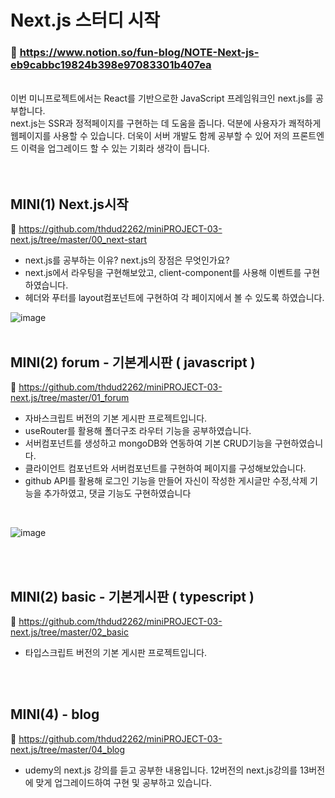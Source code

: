 # Next.js 스터디 시작

### 📙 https://www.notion.so/fun-blog/NOTE-Next-js-eb9cabbc19824b398e97083301b407ea <br>
<br>
이번 미니프로젝트에서는 React를 기반으로한 JavaScript 프레임워크인 next.js를 공부합니다.<br>
next.js는 SSR과 정적페이지를 구현하는 데 도움을 줍니다. 덕분에 사용자가 쾌적하게 웹페이지를 사용할 수 있습니다. 더욱이 서버 개발도 함께 공부할 수 있어 저의 프론트엔드 이력을 업그레이드 할 수 있는 기회라 생각이 듭니다.
<br><br><br>

## MINI(1) Next.js시작
🔎 https://github.com/thdud2262/miniPROJECT-03-next.js/tree/master/00_next-start <br>
- next.js를 공부하는 이유? next.js의 장점은 무엇인가요?
- next.js에서 라우팅을 구현해보았고, client-component를 사용해 이벤트를 구현하였습니다.
- 헤더와 푸터를 layout컴포넌트에 구현하여 각 페이지에서 볼 수 있도록 하였습니다.

![image](https://github.com/thdud2262/miniPROJECT-03-next.js/assets/85012454/f7810416-3c1d-411a-bd3e-6dc77fa62fda)
<br>
<br>

## MINI(2) forum - 기본게시판 ( javascript ) <br>
🔎 https://github.com/thdud2262/miniPROJECT-03-next.js/tree/master/01_forum <br>
- 자바스크립트 버전의 기본 게시판 프로젝트입니다.
- useRouter를 활용해 폴더구조 라우터 기능을 공부하였습니다.
- 서버컴포넌트를 생성하고 mongoDB와 연동하여 기본 CRUD기능을 구현하였습니다. 
- 클라이언트 컴포넌트와 서버컴포넌트를 구현하여 페이지를 구성해보았습니다.
- github API를 활용해 로그인 기능을 만들어 자신이 작성한 게시글만 수정,삭제 기능을 추가하였고, 댓글 기능도 구현하였습니다
<br>

  ![image](https://github.com/thdud2262/miniPROJECT-03-next.js/assets/85012454/385f944c-16a2-4ed8-b5fd-6e2dfeb0ce34)

<br>
<br>

## MINI(2) basic - 기본게시판 ( typescript ) <br>
🔎 https://github.com/thdud2262/miniPROJECT-03-next.js/tree/master/02_basic <br>
- 타입스크립트 버전의 기본 게시판 프로젝트입니다.
<br>
<br>

## MINI(4) - blog 
🔎 https://github.com/thdud2262/miniPROJECT-03-next.js/tree/master/04_blog <br>
- udemy의 next.js 강의를 듣고 공부한 내용입니다. 12버전의 next.js강의를 13버전에 맞게 업그레이드하여 구현 및 공부하고 있습니다.


